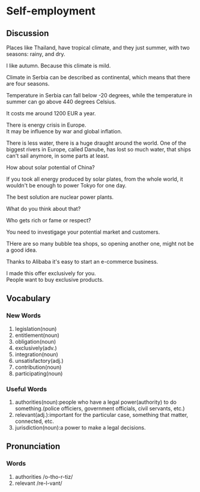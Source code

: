 # Self-employment
## Discussion
Places like Thailand, have tropical climate, and they just summer, with two seasons: rainy, and dry.  

I like autumn. Because this climate is mild.  

Climate in Serbia can be described as continental, which means that there are four seasons.  

Temperature in Serbia can fall below -20 degrees, while the temperature in summer can go above 440 degrees Celsius.

It costs me around 1200 EUR a year.  

There is energy crisis in Europe.  
It may be influence by war and global inflation.  

There is less water, there is a huge draught around the world. One of the biggest rivers in Europe, called Danube, has lost so much water, that ships can't sail anymore, in some parts at least.  

How about solar potential of China?  

If you took all energy produced by solar plates, from the whole world, it wouldn't be enough to power Tokyo for one day.  

The best solution are nuclear power plants.  

What do you think about that?  

Who gets rich or fame or respect?  

You need to investigage your potential market and customers.  

THere are so many bubble tea shops, so opening another one, might not be a good idea.  

Thanks to Alibaba it's easy to start an e-commerce business.  

I made this offer exclusively for you.  
People want to buy exclusive products.  

## Vocabulary
### New Words
1. legislation(noun)
1. entitlement(noun)
1. obligation(noun)
1. exclusively(adv.)
1. integration(noun)
1. unsatisfactory(adj.)
1. contribution(noun)
1. participating(noun)
### Useful Words
1. authorities(noun):people who have a legal power(authority) to do something.(police officiers, government officials, civil servants, etc.)  
1. relevant(adj.):important for the particular case, something that matter, connected, etc.
1. jurisdiction(noun):a power to make a legal decisions.

## Pronunciation
### Words
1. authorities /o-tho-r-tiz/
1. relevant /re-l-vant/
